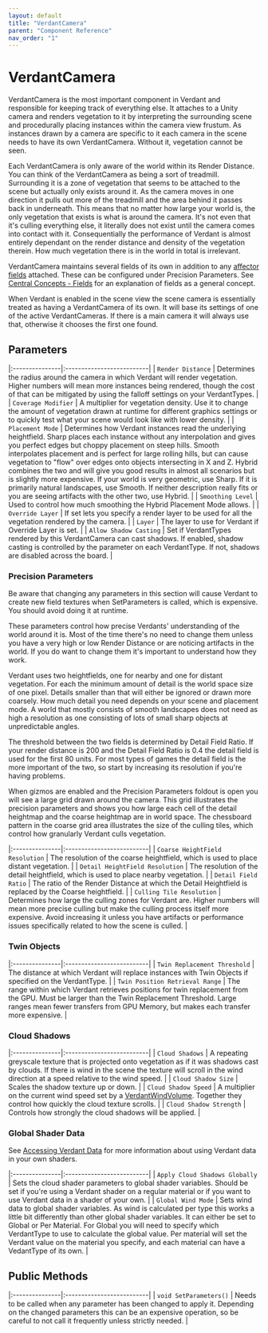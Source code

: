 ```yaml
---
layout: default
title: "VerdantCamera"
parent: "Component Reference"
nav_order: "1"
---
```


# VerdantCamera

VerdantCamera is the most important component in Verdant and responsible for keeping track of everything else. It attaches to a Unity camera and renders vegetation to it by interpreting the surrounding scene and procedurally placing instances within the camera view frustum. As instances drawn by a camera are specific to it each camera in the scene needs to have its own VerdantCamera. Without it, vegetation cannot be seen. 

Each VerdantCamera is only aware of the world within its Render Distance. You can think of the VerdantCamera as being a sort of treadmill. Surrounding it is a zone of vegetation that seems to be attached to the scene but actually only exists around it. As the camera moves in one direction it pulls out more of the treadmill and the area behind it passes back in underneath. This means that no matter how large your world is, the only vegetation that exists is what is around the camera. It's not even that it's culling everything else, it literally does not exist until the camera comes into contact with it. Consequentially the performance of Verdant is almost entirely dependant on the render distance and density of the vegetation therein. How much vegetation there is in the world in total is irrelevant.  

VerdantCamera maintains several fields of its own in addition to any [affector fields](Fields/index.html) attached. These can be configured under Precision Parameters. See [Central Concepts - Fields](../CentralConcepts/Fields) for an explanation of fields as a general concept.

When Verdant is enabled in the scene view the scene camera is essentially treated as having a VerdantCamera of its own. It will base its settings of one of the active VerdantCameras. If there is a main camera it will always use that, otherwise it chooses the first one found. 

## Parameters

|:---------------|:--------------------------|
| `Render Distance` | Determines the radius around the camera in which Verdant will render vegetation. Higher numbers will mean more instances being rendered, though the cost of that can be mitigated by using the falloff settings on your VerdantTypes.  |
| `Coverage Modifier` | A multiplier for vegetation density. Use it to change the amount of vegetation drawn at runtime for different graphics settings or to quickly test what your scene would look like with lower density. |
| `Placement Mode` | Determines how Verdant instances read the underlying heightfield. Sharp places each instance without any interpolation and gives you perfect edges but choppy placement on steep hills. Smooth interpolates placement and is perfect for large rolling hills, but can cause vegetation to "flow" over edges onto objects intersecting in X and Z. Hybrid combines the two and will give you good results in almost all scenarios but is slightly more expensive. If your world is very geometric, use Sharp. If it is primarily natural landscapes, use Smooth. If neither description really fits or you are seeing artifacts with the other two, use Hybrid. |
| `Smoothing Level` | Used to control how much smoothing the Hybrid Placement Mode allows. |
| `Override Layer` | If set lets you specify a render layer to be used for all the vegetation rendered by the camera. |
| `Layer` | The layer to use for Verdant if Override Layer is set. |
| `Allow Shadow Casting` | Set if VerdantTypes rendered by this VerdantCamera can cast shadows. If enabled, shadow casting is controlled by the parameter on each VerdantType. If not, shadows are disabled across the board.  |

### Precision Parameters

Be aware that changing any parameters in this section will cause Verdant to create new field textures when SetParameters is called, which is expensive. You should avoid doing it at runtime.

These parameters control how precise Verdants' understanding of the world around it is. Most of the time there's no need to change them unless you have a very high or low Render Distance or are noticing artifacts in the world. If you do want to change them it's important to understand how they work.

Verdant uses two heightfields, one for nearby and one for distant vegetation. For each the minimum amount of detail is the world space size of one pixel. Details smaller than that will either be ignored or drawn more coarsely. How much detail you need depends on your scene and placement mode. A world that mostly consists of smooth landscapes does not need as high a resolution as one consisting of lots of small sharp objects at unpredictable angles.

The threshold between the two fields is determined by Detail Field Ratio. If your render distance is 200 and the Detail Field Ratio is 0.4 the detail field is used for the first 80 units. For most types of games the detail field is the more important of the two, so start by increasing its resolution if you're having problems. 

When gizmos are enabled and the Precision Parameters foldout is open you will see a large grid drawn around the camera. This grid illustrates the precision parameters and shows you how large each cell of the detail heightmap and the coarse heightmap are in world space. The chessboard pattern in the coarse grid area illustrates the size of the culling tiles, which control how granularly Verdant culls vegetation. 

|:---------------|:--------------------------|
| `Coarse HeightField Resolution` | The resolution of the coarse heightfield, which is used to place distant vegetation.  |
| `Detail HeightField Resolution` | The resolution of the detail heightfield, which is used to place nearby vegetation.  |
| `Detail Field Ratio` | The ratio of the Render Distance at which the Detail Heightfield is replaced by the Coarse heightfield. |
| `Culling Tile Resolution` | Determines how large the culling zones for Verdant are. Higher numbers will mean more precise culling but make the culling process itself more expensive. Avoid increasing it unless you have artifacts or performance issues specifically related to how the scene is culled. |

### Twin Objects

|:---------------|:--------------------------|
| `Twin Replacement Threshold` | The distance at which Verdant will replace instances with Twin Objects if specified on the VerdantType. |
| `Twin Position Retrieval Range` | The range within which Verdant retrieves positions for twin replacement from the GPU. Must be larger than the Twin Replacement Threshold. Large ranges mean fewer transfers from GPU Memory, but makes each transfer more expensive. |

### Cloud Shadows

|:---------------|:--------------------------|
| `Cloud Shadows` | A repeating greyscale texture that is projected onto vegetation as if it was shadows cast by clouds. If there is wind in the scene the texture will scroll in the wind direction at a speed relative to the wind speed. |
| `Cloud Shadow Size` | Scales the shadow texture up or down. |
| `Cloud Shadow Speed` | A multiplier on the current wind speed set by a [VerdantWindVolume](VerdantWindVolume.html). Together they control how quickly the cloud texture scrolls. |
| `Cloud Shadow Strength` | Controls how strongly the cloud shadows will be applied. |

### Global Shader Data
 
See [Accessing Verdant Data](../AdvancedGuide/AccessingVerdantData.html) for more information about using Verdant data in your own shaders.

|:---------------|:--------------------------|
| `Apply Cloud Shadows Globally` | Sets the cloud shader parameters to global shader variables. Should be set if you're using a Verdant shader on a regular material or if you want to use Verdant data in a shader of your own. |
| `Global Wind Mode` | Sets wind data to global shader variables. As wind is calculated per type this works a little bit differently than other global shader variables. It can either be set to Global or Per Material. For Global you will need to specify which VerdantType to use to calculate the global value. Per material will set the Verdant value on the material you specify, and each material can have a VedantType of its own.  |

## Public Methods

|:---------------|:--------------------------|
| `void SetParameters()` | Needs to be called when any parameter has been changed to apply it. Depending on the changed parameters this can be an expensive operation, so be careful to not call it frequently unless strictly needed. |